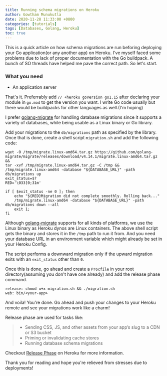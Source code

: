 ```yaml
---
title: Running schema migrations on Heroku
author: Gowtham Munukutla
date: 2020-11-28 11:33:00 +0800
categories: [tutorials]
tags: [Databases, Golang, Heroku]
toc: true
---
```


This is a quick article on how schema migrations are run beforing deploying your Go application(or any another app) on Heroku. I've myself faced some problems due to lack of proper documentation with the Go buildpack. A bunch of SO threads have helped me pave the correct path. So let's start.

### What you need

* An application server

That's it. Preferrably add ```// +heroku goVersion go1.15``` after declaring your module in ```go.mod``` to get the version you want. I write Go code usually but there would be buildpacks for other languages as well.(I'm hoping)

I prefer [golang-migrate](https://github.com/golang-migrate/migrate) for handling database migrations since it supports a variety of databases, while being usable as a Linux binary or Go library.

Add your migrations to the ```db/migrations``` path as specified by the library. Once that is done, create a shell script ```migration.sh``` and add the following code:

```
wget -O /tmp/migrate.linux-amd64.tar.gz https://github.com/golang-migrate/migrate/releases/download/v4.14.1/migrate.linux-amd64.tar.gz &&
tar -xvf /tmp/migrate.linux-amd64.tar.gz -C /tmp &&
/tmp/migrate.linux-amd64 -database "${DATABASE_URL}" -path db/migrations up
exit_status=$?
RED='\033[0;31m'

if [ $exit_status -ne 0 ]; then
    echo "${RED}Migration did not complete smoothly. Rolling back..."
    /tmp/migrate.linux-amd64 -database "${DATABASE_URL}" -path db/migrations down --all
    exit 1;
fi
```

Although [golang-migrate](https://github.com/golang-migrate/migrate) supports for all kinds of platforms, we use the Linux binary as Heroku dynos are Linux containers. The above shell script gets the binary and stores it in the ```/tmp``` path to run it from. And you need your database URL in an environment variable which might already be set in your Heroku Config. 

The script performs a downward migration only if the upward migration exits with an `exit_status` other than `0`.

Once this is done, go ahead and create a ```Procfile``` in your root directory(assuming you don't have one already) and add
the release phase command.

```
release: chmod u+x migration.sh && ./migration.sh
web: bin/<your-app>
```

And voila! You're done. Go ahead and push your changes to your Heroku remote and see your migrations work like a charm!

Release phase are used for tasks like:

> * Sending CSS, JS, and other assets from your app’s slug to a CDN or S3 bucket
> * Priming or invalidating cache stores
> * Running database schema migrations

Checkout [Release Phase](https://devcenter.heroku.com/articles/release-phase) on Heroku for more information.

Thank you for reading and hope you're relieved from stresses due to deployments!